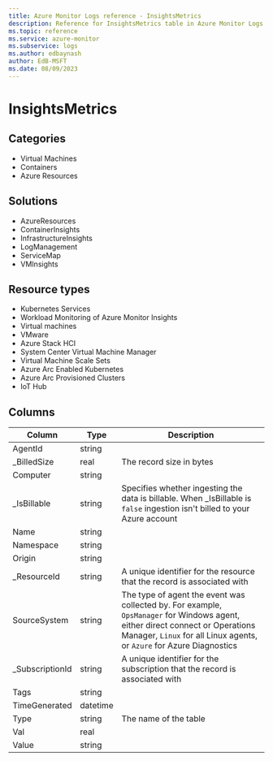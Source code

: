 ```yaml
---
title: Azure Monitor Logs reference - InsightsMetrics
description: Reference for InsightsMetrics table in Azure Monitor Logs.
ms.topic: reference
ms.service: azure-monitor
ms.subservice: logs
ms.author: edbaynash
author: EdB-MSFT
ms.date: 08/09/2023
---
```


# InsightsMetrics



## Categories

- Virtual Machines
- Containers
- Azure Resources
## Solutions

- AzureResources
- ContainerInsights
- InfrastructureInsights
- LogManagement
- ServiceMap
- VMInsights
## Resource types

- Kubernetes Services
- Workload Monitoring of Azure Monitor Insights
- Virtual machines
- VMware
- Azure Stack HCI
- System Center Virtual Machine Manager
- Virtual Machine Scale Sets
- Azure Arc Enabled Kubernetes
- Azure Arc Provisioned Clusters
- IoT Hub




## Columns

| Column | Type | Description |
|---|---|---|
| AgentId | string |   |
| _BilledSize | real | The record size in bytes |
| Computer | string |   |
| _IsBillable | string | Specifies whether ingesting the data is billable. When _IsBillable is `false` ingestion isn't billed to your Azure account |
| Name | string |   |
| Namespace | string |   |
| Origin | string |   |
| _ResourceId | string | A unique identifier for the resource that the record is associated with |
| SourceSystem | string | The type of agent the event was collected by. For example, `OpsManager` for Windows agent, either direct connect or Operations Manager, `Linux` for all Linux agents, or `Azure` for Azure Diagnostics |
| _SubscriptionId | string | A unique identifier for the subscription that the record is associated with |
| Tags | string |   |
| TimeGenerated | datetime |   |
| Type | string | The name of the table |
| Val | real |   |
| Value | string |   |
